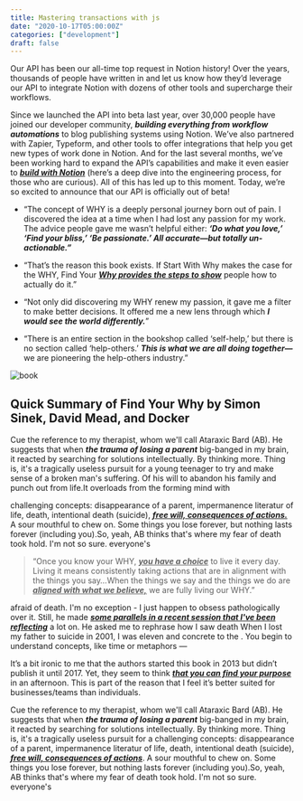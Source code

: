```yaml
---
title: Mastering transactions with js
date: "2020-10-17T05:00:00Z"
categories: ["development"]
draft: false
---
```


Our API has been our all-time top request in Notion history! Over the years, thousands of people have written in and let us know how they’d leverage our API to integrate Notion with dozens of other tools and supercharge their workflows.

Since we launched the API into beta last year, over 30,000 people have joined our developer community, **_building everything from workflow automations_** to blog publishing systems using Notion. We’ve also partnered with Zapier, Typeform, and other tools to offer integrations that help you get new types of work done in Notion. And for the last several months, we’ve been working hard to expand the API’s capabilities and make it even easier to <u>**_build with Notion_**</u> (here’s a deep dive into the engineering process, for those who are curious). All of this has led up to this moment. Today, we’re so excited to announce that our API is officially out of beta!

- “The concept of WHY is a deeply personal journey born out of pain. I discovered the idea at a time when I had lost any passion for my work. The advice people gave me wasn’t helpful either: **_‘Do what you love,’ ‘Find your bliss,’ ‘Be passionate.’ All accurate—but totally un-actionable.”_**

- “That’s the reason this book exists. If Start With Why makes the case for the WHY, Find Your <u>**_Why provides the steps to show_**</u> people how to actually do it.”

- “Not only did discovering my WHY renew my passion, it gave me a filter to make better decisions. It offered me a new lens through which **_I would see the world differently._**”

- “There is an entire section in the bookshop called ‘self-help,’ but there is no section called ‘help-others.’ **_This is what we are all doing together—_** we are pioneering the help-others industry.”

![book](/images/book.jpg)

## Quick Summary of Find Your Why by Simon Sinek, David Mead, and Docker

Cue the reference to my therapist, whom we'll call Ataraxic Bard (AB). He suggests that when **_the trauma of losing a parent_** big-banged in my brain, it reacted by searching for solutions intellectually. By thinking more. Thing is, it's a tragically useless pursuit for a young teenager to try and make sense of a broken man's suffering. Of his will to abandon his family and punch out from life.It overloads from the forming mind with

challenging concepts: disappearance of a parent, impermanence literatur of life, death, intentional death (suicide), <u>**_free will, consequences of actions._**</u> A sour mouthful to chew on. Some things you lose forever, but nothing lasts forever (including you).So, yeah, AB thinks that's where my fear of death took hold. I'm not so sure. everyone's

> “Once you know your WHY, <u>**_you have a choice_**</u> to live it every day. Living it means consistently taking actions that are in alignment with the things you say…When the things we say and the things we do are <u>**_aligned with what we believe,_**</u> we are fully living our WHY.”

afraid of death. I'm no exception - I just happen to obsess pathologically over it. Still, he made <u>**_some parallels in a recent session that I've been reflecting_**</u> a lot on. He asked me to rephrase how I saw death When I lost my father to suicide in 2001, I was eleven and concrete to the . You begin to understand concepts, like time or metaphors —

It’s a bit ironic to me that the authors started this book in 2013 but didn’t publish it until 2017. Yet, they seem to think <u>**_that you can find your purpose_**</u> in an afternoon. This is part of the reason that I feel it’s better suited for businesses/teams than individuals.

Cue the reference to my therapist, whom we'll call Ataraxic Bard (AB). He suggests that when **_the trauma of losing a parent_** big-banged in my brain, it reacted by searching for solutions intellectually. By thinking more. Thing is, it's a tragically useless pursuit for a
challenging concepts: disappearance of a parent, impermanence literatur of life, death, intentional death (suicide), <u>**_free will, consequences of actions_**</u>. A sour mouthful to chew on. Some things you lose forever, but nothing lasts forever (including you).So, yeah, AB thinks that's where my fear of death took hold. I'm not so sure. everyone's

